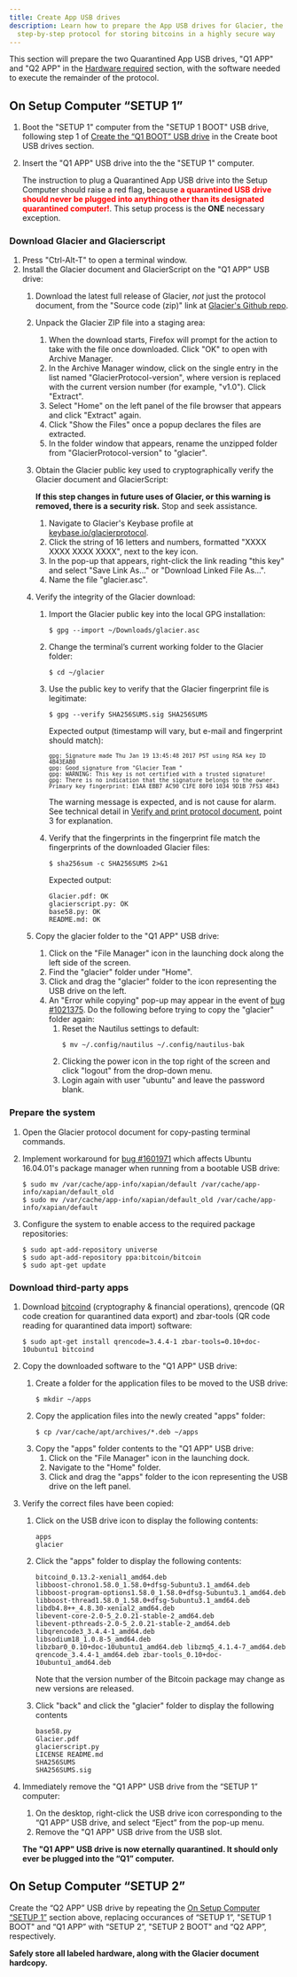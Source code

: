 ```yaml
---
title: Create App USB drives
description: Learn how to prepare the App USB drives for Glacier, the
  step-by-step protocol for storing bitcoins in a highly secure way
---
```


This section will prepare the two Quarantined App USB drives, "Q1 APP" and "Q2 APP" in the
[Hardware required](/docs/before-you-start/hardware/#eternally-quarantined) section, with
the software needed to execute the remainder of the protocol.

## On Setup Computer “SETUP 1”

1. Boot the "SETUP 1" computer from the "SETUP 1 BOOT" USB drive, following step 1 of
[Create the “Q1 BOOT” USB drive](/docs/setup/create-boot-usb/#create-the-setup-1-boot-usb-drive)
in the Create boot USB drives section.
2. Insert the "Q1 APP" USB drive into the the "SETUP 1" computer.

    The instruction to plug a Quarantined App USB drive into the Setup Computer
    should raise a red flag, because  **<span style="color: red;">a quarantined USB drive
    should never be plugged into anything other than its designated quarantined computer!</span>**.
    This setup process is the **ONE** necessary exception.

### Download Glacier and Glacierscript

1. Press "Ctrl-Alt-T" to open a terminal window.
2. Install the Glacier document and GlacierScript on the "Q1 APP" USB drive:
    1. Download the latest full release of Glacier, *not* just the protocol
    document, from the "Source code (zip)" link at
    [Glacier's Github repo](https://github.com/GlacierProtocol/GlacierProtocol/releases).
    2. Unpack the Glacier ZIP file into a staging area:
        1. When the download starts, Firefox will prompt for the action to take with the file
        once downloaded. Click "OK" to open with Archive Manager.
        2. In the Archive Manager window, click on the single entry in the list named
        "GlacierProtocol-<span class="primary">version</span>", where
        <span class="primary">version</span> is replaced with
        the current version number (for example, "v1.0"). Click "Extract".
        3. Select "Home" on the left panel of the file browser that appears and click "Extract" again.
        4. Click "Show the Files" once a popup declares the files are extracted.
        5. In the folder window that appears, rename the unzipped folder from "GlacierProtocol-<span class="primary">version</span>" to "glacier".
    3. Obtain the Glacier public key used to cryptographically verify the
    Glacier document and GlacierScript:

        **If this step changes in future uses of Glacier, or this warning is removed, there is a security risk.**
        Stop and seek assistance.

        1. Navigate to Glacier's Keybase profile at [keybase.io/glacierprotocol](https://keybase.io/glacierprotocol).
        2. Click the string of 16 letters and numbers, formatted "XXXX XXXX XXXX XXXX", next to the key icon.
        3. In the pop-up that appears, right-click the link reading "this key" and select
        "Save Link As..." or "Download Linked File As...".
        4. Name the file "glacier.asc".

    4. Verify the integrity of the Glacier download:
        1. Import the Glacier public key into the local GPG installation:
           ```
           $ gpg --import ~/Downloads/glacier.asc
           ```
        2. Change the terminal’s current working folder to the Glacier folder:
           ```
           $ cd ~/glacier
           ```
        3. Use the public key to verify that the Glacier fingerprint file is
        legitimate:
           ```
           $ gpg --verify SHA256SUMS.sig SHA256SUMS
           ```
           Expected output (timestamp will vary, but e-mail and fingerprint should match):
           <pre><code><span style="font-size: 10px;">gpg: Signature made Thu Jan 19 13:45:48 2017 PST using RSA key ID 4B43EAB0
           gpg: Good signature from "Glacier Team <contact@glacierprotocol.org>"
           gpg: WARNING: This key is not certified with a trusted signature!
           gpg: There is no indication that the signature belongs to the owner.
           Primary key fingerprint: E1AA EBB7 AC90 C1FE 80F0 1034 9D1B 7F53 4B43</span>
           </code></pre>

           The warning message is expected, and is not cause for alarm. See technical detail
           in [Verify and print protocol document](/docs/setup/verify/#document-verification), point 3 for explanation.
        4. Verify that the fingerprints in the fingerprint file match the fingerprints
        of the downloaded Glacier files:
           ```
           $ sha256sum -c SHA256SUMS 2>&1
           ```
           Expected output:
           ```
           Glacier.pdf: OK
           glacierscript.py: OK
           base58.py: OK
           README.md: OK
           ```
    5. Copy the glacier folder to the "Q1 APP" USB drive:
        1. Click on the "File Manager" icon in the launching dock along the left
        side of the screen.
        2. Find the "glacier" folder under "Home".
        3. Click and drag the "glacier" folder to the icon representing the USB
        drive on the left.
        4. An "Error while copying" pop-up may appear in the event of
        [bug #1021375](https://bugs.launchpad.net/ubuntu/+source/nautilus/+bug/1021375). Do the following before trying to copy the "glacier" folder again:
            1. Reset the Nautilus settings to default:
                ```
                $ mv ~/.config/nautilus ~/.config/nautilus-bak
                ```
            2. Clicking the power icon in the top right of the screen and click "logout" from the drop-down menu.
            3. Login again with user "ubuntu" and leave the password blank.

### Prepare the system

1. Open the Glacier protocol document for copy-pasting terminal commands.

2. Implement workaround for [bug #1601971](https://bugs.launchpad.net/ubuntu/+source/appstream/+bug/1601971)
which affects Ubuntu 16.04.01's package manager when running from a bootable USB drive:
    ```
    $ sudo mv /var/cache/app-info/xapian/default /var/cache/app-info/xapian/default_old
    $ sudo mv /var/cache/app-info/xapian/default_old /var/cache/app-info/xapian/default
    ```
3. Configure the system to enable access to the required package repositories:
    ```
    $ sudo apt-add-repository universe
    $ sudo apt-add-repository ppa:bitcoin/bitcoin
    $ sudo apt-get update
    ```

### Download third-party apps

1. Download [bitcoind](https://bitcoincore.org/)
(cryptography & financial operations), qrencode (QR code creation for quarantined data
export) and zbar-tools (QR code reading for quarantined data import) software:
    ```
    $ sudo apt-get install qrencode=3.4.4-1 zbar-tools=0.10+doc-10ubuntu1 bitcoind
    ```
2. Copy the downloaded software to the "Q1 APP" USB drive:
    1. Create a folder for the application files to be moved to the
    USB drive:
        ```
        $ mkdir ~/apps
        ```
    2. Copy the application files into the newly created "apps" folder:
        ```
        $ cp /var/cache/apt/archives/*.deb ~/apps
        ```
    3. Copy the "apps" folder contents to the "Q1 APP" USB drive:
        1. Click on the "File Manager" icon in the launching dock.
        2. Navigate to the "Home" folder.
        3. Click and drag the "apps" folder to the icon representing
        the USB drive on the left panel.
3. Verify the correct files have been copied:
    1. Click on the USB drive icon to display the following contents:
        ```
        apps
        glacier
        ```
    2. Click the "apps" folder to display the following contents:
        ```
        bitcoind_0.13.2-xenial1_amd64.deb
        libboost-chrono1.58.0_1.58.0+dfsg-5ubuntu3.1_amd64.deb
        libboost-program-options1.58.0_1.58.0+dfsg-5ubuntu3.1_amd64.deb
        libboost-thread1.58.0_1.58.0+dfsg-5ubuntu3.1_amd64.deb
        libdb4.8++_4.8.30-xenial2_amd64.deb
        libevent-core-2.0-5_2.0.21-stable-2_amd64.deb
        libevent-pthreads-2.0-5_2.0.21-stable-2_amd64.deb
        libqrencode3_3.4.4-1_amd64.deb
        libsodium18_1.0.8-5_amd64.deb
        libzbar0_0.10+doc-10ubuntu1_amd64.deb libzmq5_4.1.4-7_amd64.deb
        qrencode_3.4.4-1_amd64.deb zbar-tools_0.10+doc-10ubuntu1_amd64.deb
        ```
        Note that the version number of the Bitcoin package may change as new
        versions are released.

    3. Click "back" and click the "glacier" folder to display the following contents
        ```
        base58.py
        Glacier.pdf
        glacierscript.py
        LICENSE README.md
        SHA256SUMS
        SHA256SUMS.sig
        ```
4. Immediately remove the "Q1 APP" USB drive from the “SETUP 1” computer:
    1. On the desktop, right-click the USB drive icon corresponding to the “Q1 APP” USB
    drive, and select “Eject” from the pop-up menu.
    2. Remove the "Q1 APP" USB drive from the USB slot.

    **The "Q1 APP" USB drive is now eternally quarantined. It should only ever be
    plugged into the “Q1” computer.**

## On Setup Computer “SETUP 2”

Create the “Q2 APP” USB drive by repeating the [On Setup Computer “SETUP 1”](/docs/setup/create-app-usb/#on-setup-computer-setup-1) section above, replacing
occurances of “SETUP 1”, "SETUP 1 BOOT" and “Q1 APP” with “SETUP 2”, "SETUP 2 BOOT"
and “Q2 APP”, respectively.

**Safely store all labeled hardware, along with the Glacier document hardcopy.**
